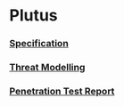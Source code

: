 # Plutus
### [Specification](resources/as3-spec.pdf)

### [Threat Modelling](resources/ThreatModelling.pdf)

### [Penetration Test Report](resources/PentestReport.pdf)
